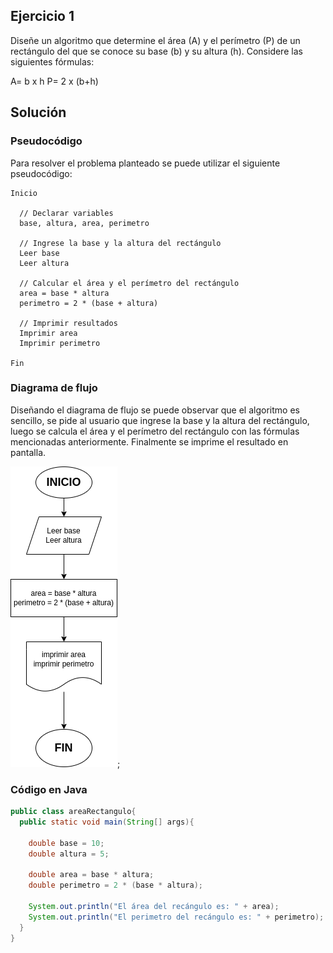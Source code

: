 ## Ejercicio 1

Diseñe un algoritmo que determine el área (A) y el perímetro (P) de un rectángulo del que se conoce su base (b) y su altura
(h). Considere las siguientes fórmulas:

A= b x h
P= 2 x (b+h)

## Solución

### Pseudocódigo

Para resolver el problema planteado se puede utilizar el siguiente pseudocódigo:

```
Inicio

  // Declarar variables
  base, altura, area, perimetro

  // Ingrese la base y la altura del rectángulo
  Leer base
  Leer altura

  // Calcular el área y el perímetro del rectángulo
  area = base * altura
  perimetro = 2 * (base + altura)

  // Imprimir resultados
  Imprimir area
  Imprimir perimetro

Fin
```

### Diagrama de flujo

Diseñando el diagrama de flujo se puede observar que el algoritmo es sencillo, se pide al usuario que ingrese la base y la altura del rectángulo, luego se calcula el área y el perímetro del rectángulo con las fórmulas mencionadas anteriormente. Finalmente se imprime el resultado en pantalla.

![diagrama de flujo](https://github.com/PierreLogs/JavaExercices/blob/main/areaRectangulo/Diagrama1.png);

### Código en Java

```java
public class areaRectangulo{
  public static void main(String[] args){

    double base = 10;
    double altura = 5;

    double area = base * altura;
    double perimetro = 2 * (base * altura);

    System.out.println("El área del recángulo es: " + area);
    System.out.println("El perimetro del recángulo es: " + perimetro);
  }
}
```
